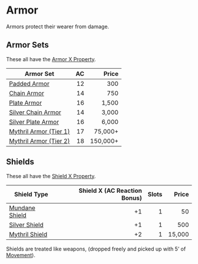 # Armor
Armors protect their wearer from damage. 
## Armor Sets
These all have the [Armor X Property](Individual%20Item%20Cards/Armors/Armor%20Properties/Armor%20X%20Property.md).

| Armor Set                                                                                                   |  AC |    Price |
| ----------------------------------------------------------------------------------------------------------- | --: | -------: |
| [Padded Armor](Individual%20Item%20Cards/Armors/Mundane%20Armors/Padded%20Armor.md)                           |  12 |      300 |
| [Chain Armor](Individual%20Item%20Cards/Armors/Mundane%20Armors/Chain%20Armor.md)                           |  14 |      750 |
| [Plate Armor](Individual%20Item%20Cards/Armors/Mundane%20Armors/Plate%20Armor.md)                           |  16 |    1,500 |
| [Silver Chain Armor](Individual%20Item%20Cards/Armors/Silvered%20Armors/Silver%20Chain%20Armor.md)          |  14 |    3,000 |
| [Silver Plate Armor](Individual%20Item%20Cards/Armors/Silvered%20Armors/Silver%20Plate%20Armor.md)          |  16 |    6,000 |
| [Mythril Armor (Tier 1)](Individual%20Item%20Cards/Armors/Mythril%20Armors/Mythril%20Armor%20(Tier%201).md) |  17 |  75,000+ |
| [Mythril Armor (Tier 2)](Individual%20Item%20Cards/Armors/Mythril%20Armors/Mythril%20Armor%20(Tier%202).md) |  18 | 150,000+ |
## Shields
These all have the [Shield X Property](Individual%20Item%20Cards/Armors/Armor%20Properties/Shield%20X%20Property.md).

| Shield Type                                                                             | Shield X (AC Reaction Bonus) | Slots |  Price |
| --------------------------------------------------------------------------------------- | ---------------------------: | ----: | -----: |
| [Mundane Shield](Individual%20Item%20Cards/Armors/Mundane%20Armors/Mundane%20Shield.md) |                           +1 |     1 |     50 |
| [Silver Shield](Individual%20Item%20Cards/Armors/Silvered%20Armors/Silver%20Shield.md)  |                           +1 |     1 |    500 |
| [Mythril Shield](Individual%20Item%20Cards/Armors/Mythril%20Armors/Mythril%20Shield.md) |                           +2 |     1 | 15,000 |
Shields are treated like weapons, (dropped freely and picked up with 5’ of [Movement](../../Game%20Procedures/Movement.md)).